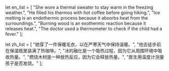 let en_list = [
    "She wore a thermal sweater to stay warm in the freezing weather.",
    "He filled his thermos with hot coffee before going hiking.",
    "Ice melting is an endothermic process because it absorbs heat from the surroundings.",
    "Burning wood is an exothermic reaction because it releases heat.",
    "The doctor used a thermometer to check if the child had a fever."
];

let zh_list = [
    "她穿了一件保暖毛衣，以在严寒天气中保持温暖。",
    "他去徒步前在保温瓶里装满了热咖啡。",
    "冰的融化是一个吸热过程，因为它从周围环境中吸收热量。",
    "燃烧木材是一种放热反应，因为它会释放热量。",
    "医生用温度计测量孩子是否发烧。"
];